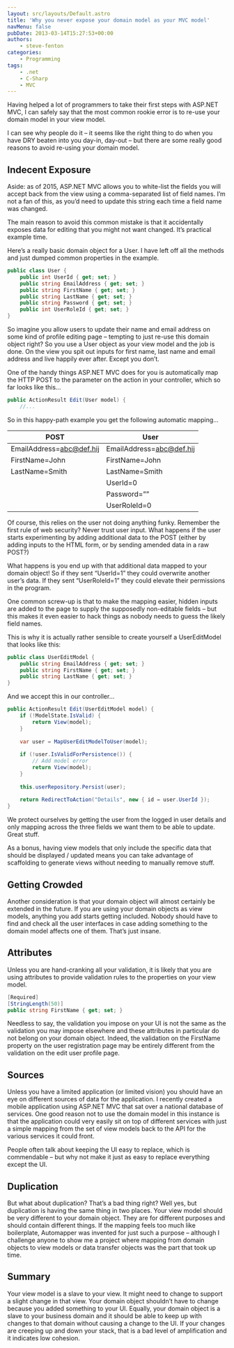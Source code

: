 ```yaml
---
layout: src/layouts/Default.astro
title: 'Why you never expose your domain model as your MVC model'
navMenu: false
pubDate: 2013-03-14T15:27:53+00:00
authors:
    - steve-fenton
categories:
    - Programming
tags:
    - .net
    - C-Sharp
    - MVC
---
```


Having helped a lot of programmers to take their first steps with ASP.NET MVC, I can safely say that the most common rookie error is to re-use your domain model in your view model.

I can see why people do it – it seems like the right thing to do when you have DRY beaten into you day-in, day-out – but there are some really good reasons to avoid re-using your domain model.

## Indecent Exposure

Aside: as of 2015, ASP.NET MVC allows you to white-list the fields you will accept back from the view using a comma-separated list of field names. I’m not a fan of this, as you’d need to update this string each time a field name was changed.

The main reason to avoid this common mistake is that it accidentally exposes data for editing that you might not want changed. It’s practical example time.

Here’s a really basic domain object for a User. I have left off all the methods and just dumped common properties in the example.

```csharp
public class User {
    public int UserId { get; set; }
    public string EmailAddress { get; set; }
    public string FirstName { get; set; }
    public string LastName { get; set; }
    public string Password { get; set; }
    public int UserRoleId { get; set; }
}
```

So imagine you allow users to update their name and email address on some kind of profile editing page – tempting to just re-use this domain object right? So you use a User object as your view model and the job is done. On the view you spit out inputs for first name, last name and email address and live happily ever after. Except you don’t.

One of the handy things ASP.NET MVC does for you is automatically map the HTTP POST to the parameter on the action in your controller, which so far looks like this…

```csharp
public ActionResult Edit(User model) {
    //...
```

So in this happy-path example you get the following automatic mapping…

| POST                     | User                     |
|--------------------------|--------------------------|
| EmailAddress=abc@def.hij | EmailAddress=abc@def.hij |
| FirstName=John           | FirstName=John           |
| LastName=Smith           | LastName=Smith           |
|                          | UserId=0                 |
|                          | Password=””              |
|                          | UserRoleId=0             |

Of course, this relies on the user not doing anything funky. Remember the first rule of web security? Never trust user input. What happens if the user starts experimenting by adding additional data to the POST (either by adding inputs to the HTML form, or by sending amended data in a raw POST?)

What happens is you end up with that additional data mapped to your domain object! So if they sent “UserId=1” they could overwrite another user’s data. If they sent “UserRoleId=1” they could elevate their permissions in the program.

One common screw-up is that to make the mapping easier, hidden inputs are added to the page to supply the supposedly non-editable fields – but this makes it even easier to hack things as nobody needs to guess the likely field names.

This is why it is actually rather sensible to create yourself a UserEditModel that looks like this:

```csharp
public class UserEditModel {
    public string EmailAddress { get; set; }
    public string FirstName { get; set; }
    public string LastName { get; set; }
}
```

And we accept this in our controller…

```csharp
public ActionResult Edit(UserEditModel model) {
    if (!ModelState.IsValid) {
        return View(model);
    }
    
    var user = MapUserEditModelToUser(model);
    
    if (!user.IsValidForPersistence()) {
        // Add model error
        return View(model);
    }
    
    this.userRepository.Persist(user);
    
    return RedirectToAction("Details", new { id = user.UserId });
}
```

We protect ourselves by getting the user from the logged in user details and only mapping across the three fields we want them to be able to update. Great stuff.

As a bonus, having view models that only include the specific data that should be displayed / updated means you can take advantage of scaffolding to generate views without needing to manually remove stuff.

## Getting Crowded

Another consideration is that your domain object will almost certainly be extended in the future. If you are using your domain objects as view models, anything you add starts getting included. Nobody should have to find and check all the user interfaces in case adding something to the domain model affects one of them. That’s just insane.

## Attributes

Unless you are hand-cranking all your validation, it is likely that you are using attributes to provide validation rules to the properties on your view model.

```csharp
[Required]
[StringLength(50)]
public string FirstName { get; set; }
```

Needless to say, the validation you impose on your UI is not the same as the validation you may impose elsewhere and these attributes in particular do not belong on your domain object. Indeed, the validation on the FirstName property on the user registration page may be entirely different from the validation on the edit user profile page.

## Sources

Unless you have a limited application (or limited vision) you should have an eye on different sources of data for the application. I recently created a mobile application using ASP.NET MVC that sat over a national database of services. One good reason not to use the domain model in this instance is that the application could very easily sit on top of different services with just a simple mapping from the set of view models back to the API for the various services it could front.

People often talk about keeping the UI easy to replace, which is commendable – but why not make it just as easy to replace everything except the UI.

## Duplication

But what about duplication? That’s a bad thing right? Well yes, but duplication is having the same thing in two places. Your view model should be very different to your domain object. They are for different purposes and should contain different things. If the mapping feels too much like boilerplate, Automapper was invented for just such a purpose – although I challenge anyone to show me a project where mapping from domain objects to view models or data transfer objects was the part that took up time.

## Summary

Your view model is a slave to your view. It might need to change to support a slight change in that view. Your domain object shouldn’t have to change because you added something to your UI. Equally, your domain object is a slave to your business domain and it should be able to keep up with changes to that domain without causing a change to the UI. If your changes are creeping up and down your stack, that is a bad level of amplification and it indicates low cohesion.